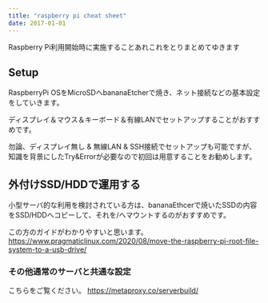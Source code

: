 ```yaml
---
title: "raspberry pi cheat sheet"
date: 2017-01-01
---
```


Raspberry Pi利用開始時に実施することあれこれをとりまとめてゆきます

## Setup

RaspberryPi OSをMicroSDへbananaEtcherで焼き、ネット接続などの基本設定をしていきます。

ディスプレイ＆マウス＆キーボード＆有線LANでセットアップすることがおすすめです。

勿論、ディスプレイ無し & 無線LAN & SSH接続でセットアップも可能ですが、知識を背景にしたTry&Errorが必要なので初回は用意することをお勧めします。


## 外付けSSD/HDDで運用する

小型サーバ的な利用を検討されている方は、bananaEthcerで焼いたSSDの内容をSSD/HDDへコピーして、それを/へマウントするのがおすすめです。

この方のガイドがわかりやすいと思います。
<https://www.pragmaticlinux.com/2020/08/move-the-raspberry-pi-root-file-system-to-a-usb-drive/>


### その他通常のサーバと共通な設定

こちらをご覧ください。
<https://metaproxy.co/serverbuild/>
